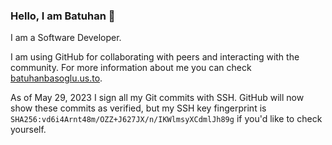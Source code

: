 ### Hello, I am Batuhan 👋

I am a Software Developer.

I am using GitHub for collaborating with peers and interacting with the community. For more information about me you can check [batuhanbasoglu.us.to](https://batuhanbasoglu.us.to).

As of May 29, 2023 I sign all my Git commits with SSH. GitHub will now show these commits as verified, but my SSH key fingerprint is `SHA256:vd6i4Arnt48m/OZZ+J627JX/n/IKWlmsyXCdmlJh89g` if you'd like to check yourself.
